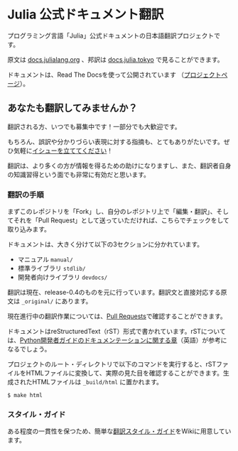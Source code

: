 Julia 公式ドキュメント翻訳
==========================

プログラミング言語「Julia」公式ドキュメントの日本語翻訳プロジェクトです。

原文は [docs.julialang.org](http://docs.julialang.org) 、邦訳は [docs.julia.tokyo](http://docs.julia.tokyo) で見ることができます。

ドキュメントは、Read The Docsを使って公開されています （[プロジェクトページ](https://readthedocs.org/projects/julia-doc-ja)）。


## あなたも翻訳してみませんか？

翻訳される方、いつでも募集中です！一部分でも大歓迎です。

もちろん、誤訳や分かりづらい表現に対する指摘も、とてもありがたいです。ぜひ気軽に[イシューを立ててください](https://github.com/JuliaTokyo/julia-doc-ja/issues)！

翻訳は、より多くの方が情報を得るための助けになりますし、また、翻訳者自身の知識習得という面でも非常に有効だと思います。

### 翻訳の手順

まずこのレポジトリを「Fork」し、自分のレポジトリ上で「編集・翻訳」、そしてそれを「Pull Request」として送っていただければ、こちらでチェックをして取り込みます。

ドキュメントは、大きく分けて以下の3セクションに分かれています。

* マニュアル `manual/`
* 標準ライブラリ `stdlib/`
* 開発者向けライブラリ `devdocs/`

翻訳は現在、release-0.4のものを元に行っています。翻訳文と直接対応する原文は `_original/` にあります。

現在進行中の翻訳作業については、[Pull Requests](https://github.com/JuliaTokyo/julia-doc-ja/pulls)で確認することができます。

ドキュメントはreStructuredText（rST）形式で書かれています。rSTについては、[Python開発者ガイドのドキュメンテーションに関する章](https://docs.python.org/devguide/documenting.html)（英語）が参考になるでしょう。

プロジェクトのルート・ディレクトリで以下のコマンドを実行すると、rSTファイルをHTMLファイルに変換して、実際の見た目を確認することができます。生成されたHTMLファイルは `_build/html` に置かれます。

```
$ make html
```


### スタイル・ガイド

ある程度の一貫性を保つため、簡単な[翻訳スタイル・ガイド](https://github.com/JuliaTokyo/julia-doc-ja/wiki/%E7%BF%BB%E8%A8%B3%E3%82%B9%E3%82%BF%E3%82%A4%E3%83%AB%E3%83%BB%E3%82%AC%E3%82%A4%E3%83%89)をWikiに用意しています。
